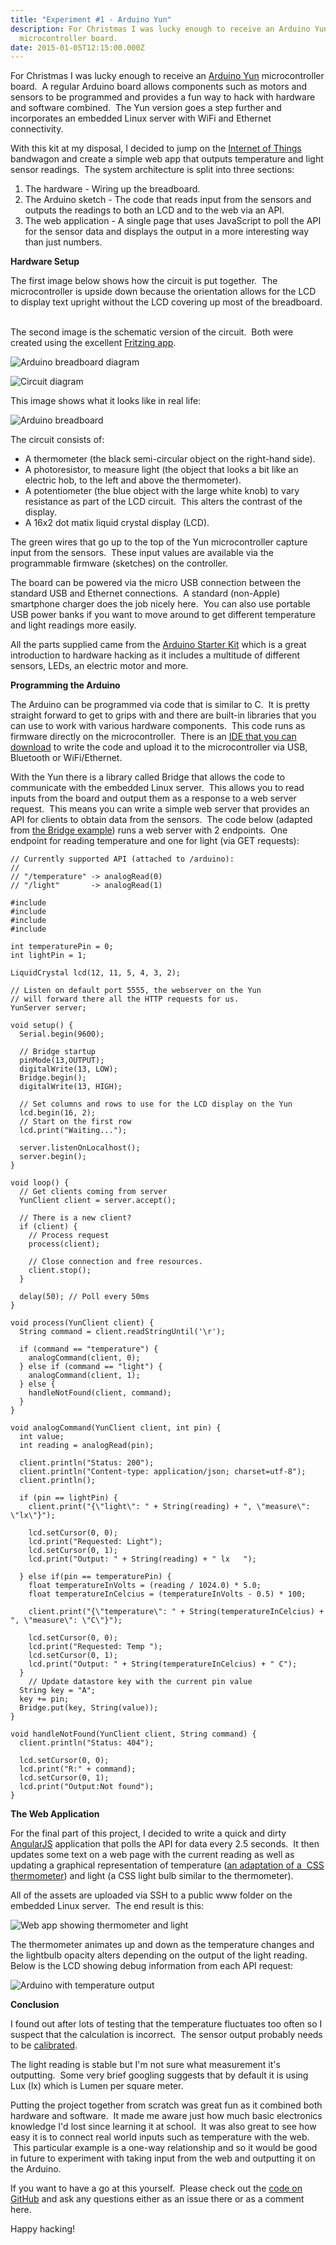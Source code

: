 ```yaml
---
title: "Experiment #1 - Arduino Yun"
description: For Christmas I was lucky enough to receive an Arduino Yun
  microcontroller board.
date: 2015-01-05T12:15:00.000Z
---
```

For Christmas I was lucky enough to receive an [Arduino Yun](https://href.li/?http://arduino.cc/en/Main/ArduinoBoardYun) microcontroller board.  A regular Arduino board allows components such as motors and sensors to be programmed and provides a fun way to hack with hardware and software combined.  The Yun version goes a step further and incorporates an embedded Linux server with WiFi and Ethernet connectivity.

With this kit at my disposal, I decided to jump on the [Internet of Things](https://href.li/?http://en.wikipedia.org/wiki/Internet_of_Things) bandwagon and create a simple web app that outputs temperature and light sensor readings.  The system architecture is split into three sections:

1. The hardware - Wiring up the breadboard.
2. The Arduino sketch - The code that reads input from the sensors and outputs the readings to both an LCD and to the web via an API.
3. The web application - A single page that uses JavaScript to poll the API for the sensor data and displays the output in a more interesting way than just numbers.

**Hardware Setup**

The first image below shows how the circuit is put together.  The microcontroller is upside down because the orientation allows for the LCD to display text upright without the LCD covering up most of the breadboard.  

The second image is the schematic version of the circuit.  Both were created using the excellent [Fritzing app](https://href.li/?http://fritzing.org/home/).

![Arduino breadboard diagram](/images/blog/tumblr_inline_pk1e6cz6ff1qbpbq8_500.jpg "Arduino Breadboard Diagram")

![Circuit diagram](/images/blog/tumblr_inline_pk1e6ctn9z1qbpbq8_500.jpg "Circuit Diagram")

This image shows what it looks like in real life:

![Arduino breadboard](/images/blog/tumblr_inline_pk1e6dgypd1qbpbq8_500.jpg "Arduino Breadboard")

The circuit consists of:

* A thermometer (the black semi-circular object on the right-hand side).
* A photoresistor, to measure light (the object that looks a bit like an electric hob, to the left and above the thermometer).
* A potentiometer (the blue object with the large white knob) to vary resistance as part of the LCD circuit.  This alters the contrast of the display.
* A 16x2 dot matix liquid crystal display (LCD).

The green wires that go up to the top of the Yun microcontroller capture input from the sensors.  These input values are available via the programmable firmware (sketches) on the controller.

The board can be powered via the micro USB connection between the standard USB and Ethernet connections.  A standard (non-Apple) smartphone charger does the job nicely here.  You can also use portable USB power banks if you want to move around to get different temperature and light readings more easily.

All the parts supplied came from the [Arduino Starter Kit](https://href.li/?http://arduino.cc/en/Main/ArduinoStarterKit) which is a great introduction to hardware hacking as it includes a multitude of different sensors, LEDs, an electric motor and more.

**Programming the Arduino**

The Arduino can be programmed via code that is similar to C.  It is pretty straight forward to get to grips with and there are built-in libraries that you can use to work with various hardware components.  This code runs as firmware directly on the microcontroller.  There is an [IDE that you can download](https://href.li/?http://arduino.cc/en/main/software) to write the code and upload it to the microcontroller via USB, Bluetooth or WiFi/Ethernet.

With the Yun there is a library called Bridge that allows the code to communicate with the embedded Linux server.  This allows you to read inputs from the board and output them as a response to a web server request.  This means you can write a simple web server that provides an API for clients to obtain data from the sensors.  The code below (adapted from [the Bridge example](https://href.li/?http://arduino.cc/en/Tutorial/Bridge)) runs a web server with 2 endpoints.  One endpoint for reading temperature and one for light (via GET requests):

```
// Currently supported API (attached to /arduino):
//
// "/temperature" -> analogRead(0)
// "/light"       -> analogRead(1)

#include 
#include 
#include 
#include 

int temperaturePin = 0;
int lightPin = 1;

LiquidCrystal lcd(12, 11, 5, 4, 3, 2);

// Listen on default port 5555, the webserver on the Yun
// will forward there all the HTTP requests for us.
YunServer server;

void setup() {
  Serial.begin(9600);

  // Bridge startup
  pinMode(13,OUTPUT);
  digitalWrite(13, LOW);
  Bridge.begin();
  digitalWrite(13, HIGH);

  // Set columns and rows to use for the LCD display on the Yun
  lcd.begin(16, 2);
  // Start on the first row
  lcd.print("Waiting...");

  server.listenOnLocalhost();
  server.begin();
}

void loop() {
  // Get clients coming from server
  YunClient client = server.accept();

  // There is a new client?
  if (client) {
    // Process request
    process(client);

    // Close connection and free resources.
    client.stop();
  }

  delay(50); // Poll every 50ms
}

void process(YunClient client) {
  String command = client.readStringUntil('\r');

  if (command == "temperature") {
    analogCommand(client, 0);
  } else if (command == "light") {
    analogCommand(client, 1);
  } else {
    handleNotFound(client, command);
  }  
}

void analogCommand(YunClient client, int pin) {
  int value;
  int reading = analogRead(pin);

  client.println("Status: 200");
  client.println("Content-type: application/json; charset=utf-8");
  client.println();

  if (pin == lightPin) {
    client.print("{\"light\": " + String(reading) + ", \"measure\": \"lx\"}");
    
    lcd.setCursor(0, 0);
    lcd.print("Requested: Light");
    lcd.setCursor(0, 1);
    lcd.print("Output: " + String(reading) + " lx   ");
    
  } else if(pin == temperaturePin) {
    float temperatureInVolts = (reading / 1024.0) * 5.0;
    float temperatureInCelcius = (temperatureInVolts - 0.5) * 100;
    
    client.print("{\"temperature\": " + String(temperatureInCelcius) + ", \"measure\": \"C\"}");
    
    lcd.setCursor(0, 0);
    lcd.print("Requested: Temp ");
    lcd.setCursor(0, 1);
    lcd.print("Output: " + String(temperatureInCelcius) + " C");
  }
    // Update datastore key with the current pin value
  String key = "A";
  key += pin;
  Bridge.put(key, String(value));
}

void handleNotFound(YunClient client, String command) {
  client.println("Status: 404");
  
  lcd.setCursor(0, 0);
  lcd.print("R:" + command);
  lcd.setCursor(0, 1);
  lcd.print("Output:Not found");
}
```

**The Web Application**

For the final part of this project, I decided to write a quick and dirty [AngularJS](https://href.li/?https://angularjs.org/) application that polls the API for data every 2.5 seconds.  It then updates some text on a web page with the current reading as well as updating a graphical representation of temperature ([an adaptation of a  CSS thermometer](https://href.li/?http://codepen.io/TommyCreenan/pen/pCslj/)) and light (a CSS light bulb similar to the thermometer).  

All of the assets are uploaded via SSH to a public www folder on the embedded Linux server.  The end result is this:

![Web app showing thermometer and light](/images/blog/tumblr_inline_pk1e6d0mkh1qbpbq8_500.png "Web app")

The thermometer animates up and down as the temperature changes and the lightbulb opacity alters depending on the output of the light reading. Below is the LCD showing debug information from each API request:

![Arduino with temperature output](/images/blog/tumblr_inline_pk1e6ehcxp1qbpbq8_500.jpg "Arduino With Output Display")

**Conclusion**

I found out after lots of testing that the temperature fluctuates too often so I suspect that the calculation is incorrect.  The sensor output probably needs to be [calibrated](https://href.li/?http://arduino.cc/en/tutorial/calibration).  

The light reading is stable but I'm not sure what measurement it's outputting.  Some very brief googling suggests that by default it is using Lux (lx) which is Lumen per square meter.

Putting the project together from scratch was great fun as it combined both hardware and software.  It made me aware just how much basic electronics knowledge I'd lost since learning it at school.  It was also great to see how easy it is to connect real world inputs such as temperature with the web.  This particular example is a one-way relationship and so it would be good in future to experiment with taking input from the web and outputting it on the Arduino.

If you want to have a go at this yourself.  Please check out the [code on GitHub](https://href.li/?https://github.com/pads/arduino-yun-experiment) and ask any questions either as an issue there or as a comment here.

Happy hacking!